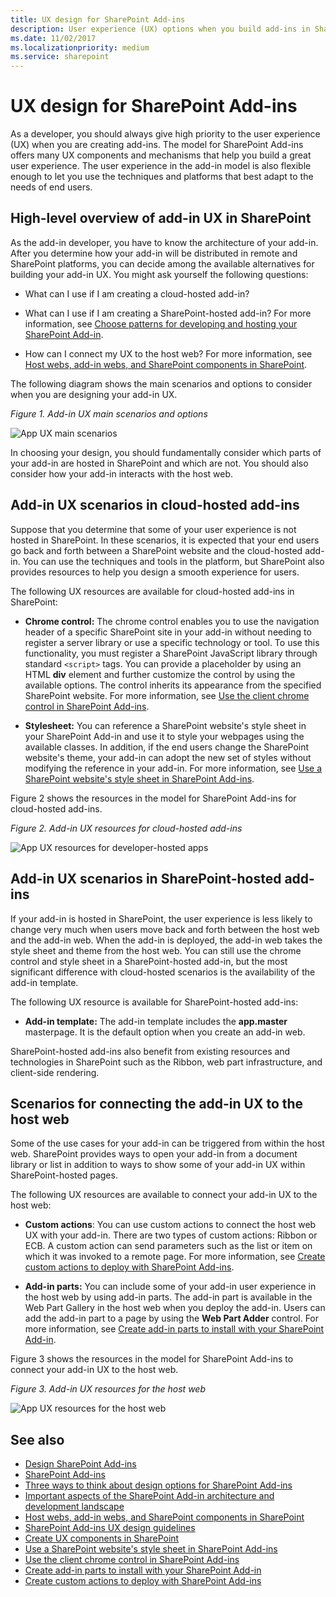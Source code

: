```yaml
---
title: UX design for SharePoint Add-ins
description: User experience (UX) options when you build add-ins in SharePoint, including UX scenarios in cloud-hosted add-ins and SharePoint-hosted add-ins.
ms.date: 11/02/2017
ms.localizationpriority: medium
ms.service: sharepoint
---
```


# UX design for SharePoint Add-ins

As a developer, you should always give high priority to the user experience (UX) when you are creating add-ins. The model for SharePoint Add-ins offers many UX components and mechanisms that help you build a great user experience. The user experience in the add-in model is also flexible enough to let you use the techniques and platforms that best adapt to the needs of end users.

<a name="SP15_UXdesignapps_overview"> </a>
## High-level overview of add-in UX in SharePoint

As the add-in developer, you have to know the architecture of your add-in. After you determine how your add-in will be distributed in remote and SharePoint platforms, you can decide among the available alternatives for building your add-in UX. You might ask yourself the following questions:

- What can I use if I am creating a cloud-hosted add-in?

- What can I use if I am creating a SharePoint-hosted add-in? For more information, see [Choose patterns for developing and hosting your SharePoint Add-in](choose-patterns-for-developing-and-hosting-your-sharepoint-add-in.md).

- How can I connect my UX to the host web? For more information, see [Host webs, add-in webs, and SharePoint components in SharePoint](host-webs-add-in-webs-and-sharepoint-components-in-sharepoint.md).

The following diagram shows the main scenarios and options to consider when you are designing your add-in UX.

*Figure 1. Add-in UX main scenarios and options*

![App UX main scenarios](../images/AppUX_landscape.png)
 
In choosing your design, you should fundamentally consider which parts of your add-in are hosted in SharePoint and which are not. You should also consider how your add-in interacts with the host web.

<a name="SP15_UXdesignapps_devhosted"> </a>
## Add-in UX scenarios in cloud-hosted add-ins

Suppose that you determine that some of your user experience is not hosted in SharePoint. In these scenarios, it is expected that your end users go back and forth between a SharePoint website and the cloud-hosted add-in. You can use the techniques and tools in the platform, but SharePoint also provides resources to help you design a smooth experience for users.

The following UX resources are available for cloud-hosted add-ins in SharePoint:

- **Chrome control:** The chrome control enables you to use the navigation header of a specific SharePoint site in your add-in without needing to register a server library or use a specific technology or tool. To use this functionality, you must register a SharePoint JavaScript library through standard `<script>` tags. You can provide a placeholder by using an HTML **div** element and further customize the control by using the available options. The control inherits its appearance from the specified SharePoint website. For more information, see [Use the client chrome control in SharePoint Add-ins](use-the-client-chrome-control-in-sharepoint-add-ins.md).

- **Stylesheet:** You can reference a SharePoint website's style sheet in your SharePoint Add-in and use it to style your webpages using the available classes. In addition, if the end users change the SharePoint website's theme, your add-in can adopt the new set of styles without modifying the reference in your add-in. For more information, see [Use a SharePoint website's style sheet in SharePoint Add-ins](use-a-sharepoint-website-s-style-sheet-in-sharepoint-add-ins.md).
     
Figure 2 shows the resources in the model for SharePoint Add-ins for cloud-hosted add-ins.

*Figure 2. Add-in UX resources for cloud-hosted add-ins*

![App UX resources for developer-hosted apps](../images/AppUX_devhosted.png)

<a name="SP15_UXdesignapps_SPhosted"> </a>
## Add-in UX scenarios in SharePoint-hosted add-ins

If your add-in is hosted in SharePoint, the user experience is less likely to change very much when users move back and forth between the host web and the add-in web. When the add-in is deployed, the add-in web takes the style sheet and theme from the host web. You can still use the chrome control and style sheet in a SharePoint-hosted add-in, but the most significant difference with cloud-hosted scenarios is the availability of the add-in template.

The following UX resource is available for SharePoint-hosted add-ins:

- **Add-in template:** The add-in template includes the **app.master** masterpage. It is the default option when you create an add-in web.

SharePoint-hosted add-ins also benefit from existing resources and technologies in SharePoint such as the Ribbon, web part infrastructure, and client-side rendering.

<a name="SP15_UXdesignapps_connectingappUX"> </a>
## Scenarios for connecting the add-in UX to the host web

Some of the use cases for your add-in can be triggered from within the host web. SharePoint provides ways to open your add-in from a document library or list in addition to ways to show some of your add-in UX within SharePoint-hosted pages.

The following UX resources are available to connect your add-in UX to the host web:

- **Custom actions**: You can use custom actions to connect the host web UX with your add-in. There are two types of custom actions: Ribbon or ECB. A custom action can send parameters such as the list or item on which it was invoked to a remote page. For more information, see [Create custom actions to deploy with SharePoint Add-ins](create-custom-actions-to-deploy-with-sharepoint-add-ins.md).   
 
- **Add-in parts:** You can include some of your add-in user experience in the host web by using add-in parts. The add-in part is available in the Web Part Gallery in the host web when you deploy the add-in. Users can add the add-in part to a page by using the **Web Part Adder** control. For more information, see [Create add-in parts to install with your SharePoint Add-in](create-add-in-parts-to-install-with-your-sharepoint-add-in.md).
    
Figure 3 shows the resources in the model for SharePoint Add-ins to connect your add-in UX to the host web.

*Figure 3. Add-in UX resources for the host web*

![App UX resources for the host web](../images/AppUX_hostweb.png)

## See also
<a name="SP15_UXdesignapps_addresources"> </a>

-  [Design SharePoint Add-ins](design-sharepoint-add-ins.md)
-  [SharePoint Add-ins](sharepoint-add-ins.md)
-  [Three ways to think about design options for SharePoint Add-ins](three-ways-to-think-about-design-options-for-sharepoint-add-ins.md)
-  [Important aspects of the SharePoint Add-in architecture and development landscape](important-aspects-of-the-sharepoint-add-in-architecture-and-development-landscap.md)
-  [Host webs, add-in webs, and SharePoint components in SharePoint](host-webs-add-in-webs-and-sharepoint-components-in-sharepoint.md)
-  [SharePoint Add-ins UX design guidelines](sharepoint-add-ins-ux-design-guidelines.md)
-  [Create UX components in SharePoint](create-ux-components-in-sharepoint.md)
-  [Use a SharePoint website's style sheet in SharePoint Add-ins](use-a-sharepoint-website-s-style-sheet-in-sharepoint-add-ins.md)
-  [Use the client chrome control in SharePoint Add-ins](use-the-client-chrome-control-in-sharepoint-add-ins.md)
-  [Create add-in parts to install with your SharePoint Add-in](create-add-in-parts-to-install-with-your-sharepoint-add-in.md)
-  [Create custom actions to deploy with SharePoint Add-ins](create-custom-actions-to-deploy-with-sharepoint-add-ins.md)
    
 

